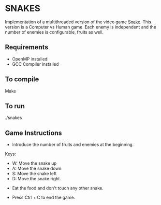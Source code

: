 SNAKES
=========================
Implementation of a multithreaded version of the video game [Snake](https://en.wikipedia.org/wiki/Snake_(video_game_genre)). 
This version is a Computer vs Human game. Each enemy is independent and the number of enemies is configurable, fruits as well.

Requirements
--------------------
- OpenMP installed
- GCC Compiler installed

To compile
----------------------
Make


To run
--------------------
./snakes


Game Instructions
--------------------
- Introduce the number of fruits and enemies at the beginning.

Keys: 
- W: Move the snake up
- A: Move the snake down
- S: Move the snake left
- D: Move the snake right. 

* Eat the food and don't touch any other snake.

- Press Ctrl + C to end the game. 
